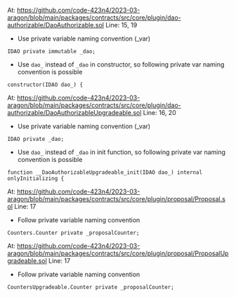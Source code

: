 At: https://github.com/code-423n4/2023-03-aragon/blob/main/packages/contracts/src/core/plugin/dao-authorizable/DaoAuthorizable.sol
Line: 15, 19

- Use private variable naming convention (_var)

`IDAO private immutable _dao;`

- Use `dao_` instead of `_dao` in constructor, so following private var naming convention is possible

`constructor(IDAO dao_) {`

At: https://github.com/code-423n4/2023-03-aragon/blob/main/packages/contracts/src/core/plugin/dao-authorizable/DaoAuthorizableUpgradeable.sol
Line: 16, 20

- Use private variable naming convention (_var)

`IDAO private _dao;`

- Use `dao_` instead of `_dao` in init function, so following private var naming convention is possible

`function __DaoAuthorizableUpgradeable_init(IDAO dao_) internal onlyInitializing {`

At: https://github.com/code-423n4/2023-03-aragon/blob/main/packages/contracts/src/core/plugin/proposal/Proposal.sol
Line: 17

- Follow private variable naming convention

`Counters.Counter private _proposalCounter;`

At: https://github.com/code-423n4/2023-03-aragon/blob/main/packages/contracts/src/core/plugin/proposal/ProposalUpgradeable.sol
Line: 17

- Follow private variable naming convention

`CountersUpgradeable.Counter private _proposalCounter;`